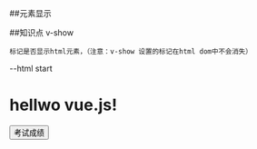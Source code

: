 ##元素显示

##知识点
    v-show

    标记是否显示html元素，（注意：v-show 设置的标记在html dom中不会消失）
--html start
<!DOCTYPE html>
<html lang="en">
<head>
    <meta charset="UTF-8">
    <meta name="viewport" content="width-device-width,initial-scale=1">
    <script src="https://unpkg.com/vue@2.6.10/dist/vue.js"></script>
    <title>lesson13-元素显示</title>
</head>
<body>
     <div id="myApp">
         <h1 v-show="result">hellwo vue.js!</h1>
         <button @click="btnClick">考试成绩</button>
     </div>
     <script>
         var myApp=new Vue({
             el:'#myApp',
             data:{
                 result:true
             },
             methods:{
                 btnClick:function () {
                     this.result=!this.result;
                 }
             }

         });
     </script>
</body>
</html>

--html end